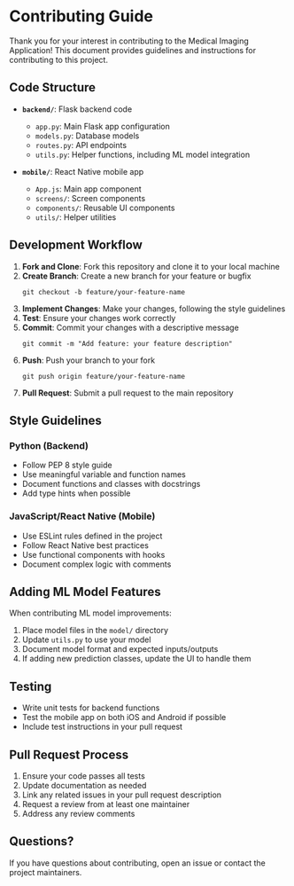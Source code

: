 # Contributing Guide

Thank you for your interest in contributing to the Medical Imaging Application! This document provides guidelines and instructions for contributing to this project.

## Code Structure

- **`backend/`**: Flask backend code
  - `app.py`: Main Flask app configuration
  - `models.py`: Database models
  - `routes.py`: API endpoints
  - `utils.py`: Helper functions, including ML model integration

- **`mobile/`**: React Native mobile app
  - `App.js`: Main app component
  - `screens/`: Screen components
  - `components/`: Reusable UI components
  - `utils/`: Helper utilities

## Development Workflow

1. **Fork and Clone**: Fork this repository and clone it to your local machine
2. **Create Branch**: Create a new branch for your feature or bugfix
   ```
   git checkout -b feature/your-feature-name
   ```
3. **Implement Changes**: Make your changes, following the style guidelines
4. **Test**: Ensure your changes work correctly
5. **Commit**: Commit your changes with a descriptive message
   ```
   git commit -m "Add feature: your feature description"
   ```
6. **Push**: Push your branch to your fork
   ```
   git push origin feature/your-feature-name
   ```
7. **Pull Request**: Submit a pull request to the main repository

## Style Guidelines

### Python (Backend)

- Follow PEP 8 style guide
- Use meaningful variable and function names
- Document functions and classes with docstrings
- Add type hints when possible

### JavaScript/React Native (Mobile)

- Use ESLint rules defined in the project
- Follow React Native best practices
- Use functional components with hooks
- Document complex logic with comments

## Adding ML Model Features

When contributing ML model improvements:

1. Place model files in the `model/` directory
2. Update `utils.py` to use your model
3. Document model format and expected inputs/outputs
4. If adding new prediction classes, update the UI to handle them

## Testing

- Write unit tests for backend functions
- Test the mobile app on both iOS and Android if possible
- Include test instructions in your pull request

## Pull Request Process

1. Ensure your code passes all tests
2. Update documentation as needed
3. Link any related issues in your pull request description
4. Request a review from at least one maintainer
5. Address any review comments

## Questions?

If you have questions about contributing, open an issue or contact the project maintainers.

